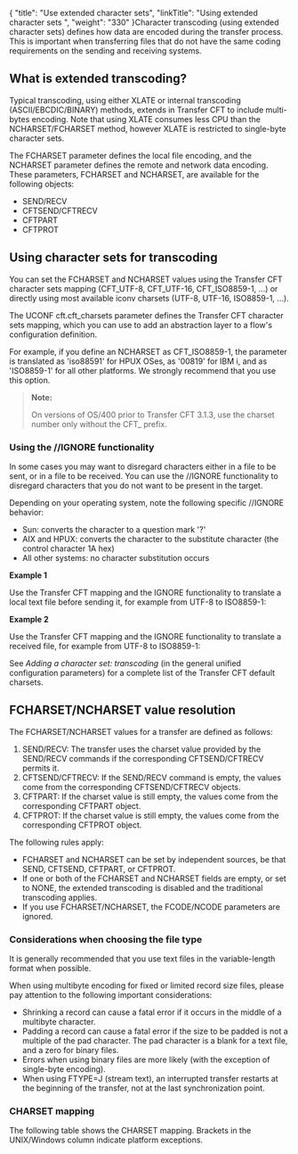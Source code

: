 {
    "title": "Use extended character sets",
    "linkTitle": "Using extended character sets ",
    "weight": "330"
}Character transcoding (using extended character sets) defines how data are encoded during the transfer process. This is important when transferring files that do not have the same coding requirements on the sending and receiving systems.

## What is extended transcoding?

Typical transcoding, using either XLATE or internal transcoding (ASCII/EBCDIC/BINARY) methods, extends in Transfer CFT to include multi-bytes encoding. Note that using XLATE consumes less CPU than the NCHARSET/FCHARSET method, however XLATE is restricted to single-byte character sets.

The FCHARSET parameter defines the local file encoding, and the NCHARSET
parameter defines the remote and network data encoding. These parameters, FCHARSET and NCHARSET, are available for the following objects:

-   SEND/RECV
-   CFTSEND/CFTRECV
-   CFTPART
-   CFTPROT

<span id="Using"></span>

## Using character sets for transcoding

You can set the FCHARSET and NCHARSET values using the Transfer CFT character sets mapping (CFT\_UTF-8, CFT\_UTF-16, CFT\_ISO8859-1, ...) or directly using most available iconv charsets (UTF-8, UTF-16, ISO8859-1, ...).

The UCONF cft.cft\_charsets parameter defines the Transfer CFT character sets mapping, which you can use to add an abstraction layer to a flow's configuration definition.

For example, if you define an NCHARSET as CFT\_ISO8859-1, the parameter is translated as 'iso88591' for HPUX OSes, as '00819' for IBM i, and as 'ISO8859-1' for all other platforms. We strongly recommend that you use this option.

> **Note:**
>
> On versions of OS/400 prior to Transfer CFT 3.1.3, use the charset number only without the CFT\_ prefix.

### Using the //IGNORE functionality

In some cases you may want to disregard characters either in a file to be sent, or in a file to be received. You can use the //IGNORE functionality to disregard characters that you do not want to be present in the target.

Depending on your operating system, note the following specific //IGNORE behavior:

-   Sun: converts the character to a question mark '?'
-   AIX and HPUX: converts the character to the substitute character (the control character 1A hex)
-   All other systems: no character substitution occurs

**Example 1**

Use the Transfer CFT mapping and the IGNORE functionality to translate a local text file before sending it, for example from UTF-8 to ISO8859-1:

**Example 2**

Use the Transfer CFT mapping and the IGNORE functionality to translate a received file, for example from UTF-8 to ISO8859-1:

See *Adding a character set: transcoding* (in the general unified configuration parameters) for a complete list of the Transfer CFT default charsets.

## FCHARSET/NCHARSET value resolution

The FCHARSET/NCHARSET values for a transfer are defined as follows:

1.  SEND/RECV: The transfer uses
    the charset value provided by the SEND/RECV commands if the corresponding
    CFTSEND/CFTRECV permits it.
2.  CFTSEND/CFTRECV: If the SEND/RECV
    command is empty, the values come from the corresponding CFTSEND/CFTRECV
    objects.
3.  CFTPART: If the charset value
    is still empty, the values come from the corresponding CFTPART object.
4.  CFTPROT: If the charset
    value is still empty, the values come from the corresponding CFTPROT object.

The following rules apply:

-   FCHARSET and NCHARSET
    can be set by independent sources, be that SEND, CFTSEND, CFTPART, or
    CFTPROT.
-   If one or both
    of the FCHARSET and NCHARSET fields are empty, or set to NONE, the extended
    transcoding is disabled and the traditional transcoding applies.
-   If you use FCHARSET/NCHARSET, the FCODE/NCODE parameters are ignored.

### Considerations when choosing the file type

It is generally recommended that you use text files in the variable-length format when possible.

When using multibyte encoding for fixed or limited record size files, please pay attention to the following important considerations:

-   Shrinking a record
    can cause a fatal error if it occurs in the middle of a multibyte character.
-   Padding a record
    can cause a fatal error if the size to be padded is not a multiple of
    the pad character. The pad character is a blank for a text file, and a
    zero for binary files.
-   Errors when using binary files are more likely (with the exception of single-byte encoding).
-   When using FTYPE=J (stream text), an interrupted transfer restarts at the beginning of the transfer, not at the last synchronization point.

<span id="CHARSET"></span>

### CHARSET mapping

The following table shows the CHARSET mapping. Brackets in the UNIX/Windows column indicate platform exceptions.
